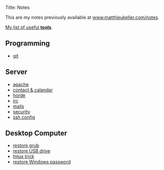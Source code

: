 Title: Notes

This are my notes previously available at www.matthieukeller.com/notes.

[My list of useful **tools**](/pages/tools.md).

## Programming

  * [git](/pages/programming/git.md)

## Server

  * [apache](/pages/server/apache.md)
  * [contact & calandar](/pages/server/contact_and_calandar.md)
  * [horde](/pages/server/horde.md)
  * [irc](/pages/server/irc.md)
  * [mails](/pages/server/mails.md)
  * [security](/pages/server/security.md)
  * [ssh config](/pages/server/sshconfig.md)


## Desktop Computer

  * [restore grub](/pages/desktop/restore_grub.md)
  * [restore USB drive](/pages/desktop/restore_usb_key.md)
  * [tmux trick](/pages/desktop/tmux_trick.md)
  * [restore Windows password](/pages/desktop/lost_windows_password.md)

